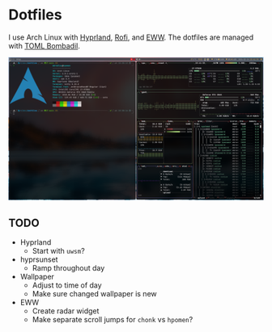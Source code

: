 # Dotfiles

I use Arch Linux with [Hyprland](https://hyprland.org/), [Rofi](https://github.com/lbonn/rofi), and [EWW](https://github.com/elkowar/eww).
The dotfiles are managed with [TOML Bombadil](https://github.com/oknozor/toml-bombadil).

![Two terminals open side by side on my laptop, the left with the output of fastfetch and the right with btop](https://raw.githubusercontent.com/MichaelMBradley/dotfiles/master/laptop.png)

## TODO

* Hyprland
	* Start with `uwsm`?
* hyprsunset
	* Ramp throughout day
* Wallpaper
	* Adjust to time of day
	* Make sure changed wallpaper is new
* EWW
	* Create radar widget
	* Make separate scroll jumps for `chonk` vs `hpomen`?
